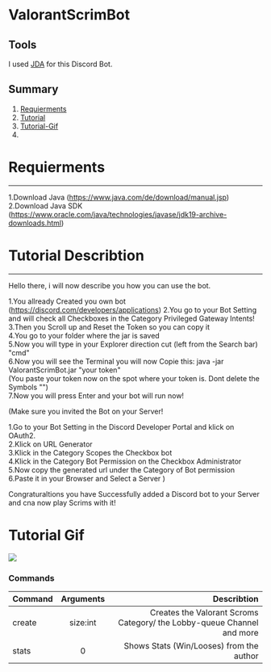 # ValorantScrimBot

## Tools
I used [JDA](https://github.com/DV8FromTheWorld/JDA) for this Discord Bot. 

## Summary

1. [Requierments](#Requierments)
2. [Tutorial](#Tutorial-Describtion)
3. [Tutorial-Gif](#Tutorial-Gif)
4. 

# Requierments
--------------
1.Download Java (https://www.java.com/de/download/manual.jsp) </br>
2.Download Java SDK (https://www.oracle.com/java/technologies/javase/jdk19-archive-downloads.html)


# Tutorial Describtion
--------------
Hello there, 
i will now describe you how you can use the bot.

1.You allready Created you own bot (https://discord.com/developers/applications)
2.You go to your Bot Setting and will check all Checkboxes in the Category Privileged Gateway Intents! </br>
3.Then you Scroll up and Reset the Token so you can copy it </br>
4.You go to your folder where the jar is saved </br>
5.Now you will type in your Explorer direction cut (left from the Search bar) "cmd" </br>
6.Now you will see the Terminal you will now Copie this: java -jar ValorantScrimBot.jar "your token" </br>
(You paste your token now on the spot where your token is. Dont delete the Symbols "") </br>
7.Now you will press Enter and your bot will run now!  </br>

(Make sure you invited the Bot on your Server! </br>

1.Go to your Bot Setting in the Discord Developer Portal and klick on OAuth2. </br>
2.Klick on URL Generator </br>
3.Klick in the Category Scopes the Checkbox bot </br>
4.Klick in the Category Bot Permission on the Checkbox Administrator </br>
5.Now copy the generated url under the Category of Bot permission </br>
6.Paste it in your Browser and Select a Server
)

Congraturaltions you have Successfully added a Discord bot to your Server and cna now play Scrims with it!

# Tutorial Gif

![](https://s11.gifyu.com/images/ezgif.com-video-to-gif6ac2e23520370133.gif)

### Commands

| Command       | Arguments          | Describtion                                                            |
| ------------- |:------------------:| ----------------------------------------------------------------------:|
| create        | size:int           | Creates the Valorant Scroms Category/ the Lobby-queue Channel and more |
| stats         | 0                  | Shows Stats (Win/Looses) from the author                               |


